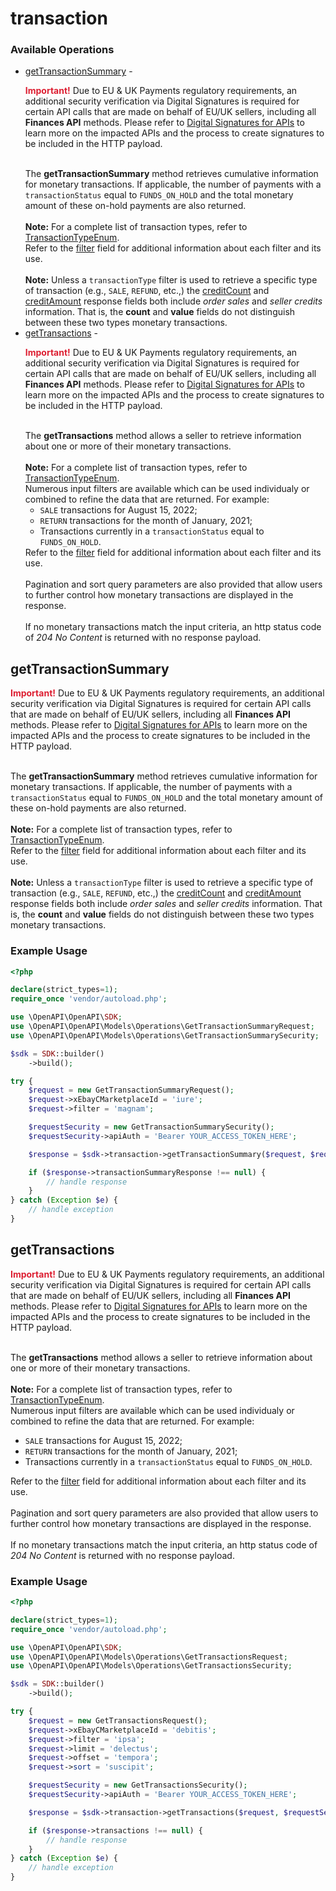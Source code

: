 # transaction

### Available Operations

* [getTransactionSummary](#gettransactionsummary) - <div class="msgbox_important"><p class="msgbox_importantInDiv" data-mc-autonum="&lt;b&gt;&lt;span style=&quot;color: #dd1e31;&quot; class=&quot;mcFormatColor&quot;&gt;Important! &lt;/span&gt;&lt;/b&gt;"><span class="autonumber"><span><b><span style="color: #dd1e31;" class="mcFormatColor">Important!</span></b></span></span> Due to EU &amp; UK Payments regulatory requirements, an additional security verification via Digital Signatures is required for certain API calls that are made on behalf of EU/UK sellers, including all <b>Finances API</b> methods. Please refer to <a href="/develop/guides/digital-signatures-for-apis " target="_blank">Digital Signatures for APIs</a> to learn more on the impacted APIs and the process to create signatures to be included in the HTTP payload.</p></div><br>The <b>getTransactionSummary</b> method retrieves cumulative information for monetary transactions. If applicable, the number of payments with a <code>transactionStatus</code> equal to <code>FUNDS_ON_HOLD</code> and the total monetary amount of these on-hold payments are also returned.<br><br><span class="tablenote"><b>Note:</b> For a complete list of transaction types, refer to <a href="/api-docs/sell/finances/types/pay:TransactionTypeEnum " target="_blank ">TransactionTypeEnum</a>.</span><br>Refer to the <a href="#uri.filter ">filter</a> field for additional information about each filter and its use.<br><br><span class="tablenote"><b>Note:</b> Unless a <code>transactionType</code> filter is used to retrieve a specific type of transaction (e.g., <code>SALE</code>, <code>REFUND</code>, etc.,) the <a href="#response.creditCount">creditCount</a> and <a href="#response.creditAmount">creditAmount</a> response fields both include <i>order sales</i> and <i>seller credits</i> information. That is, the <b>count</b> and <b>value</b> fields do not distinguish between these two types monetary transactions.</span>
* [getTransactions](#gettransactions) - <div class="msgbox_important"><p class="msgbox_importantInDiv" data-mc-autonum="&lt;b&gt;&lt;span style=&quot;color: #dd1e31;&quot; class=&quot;mcFormatColor&quot;&gt;Important! &lt;/span&gt;&lt;/b&gt;"><span class="autonumber"><span><b><span style="color: #dd1e31;" class="mcFormatColor">Important!</span></b></span></span> Due to EU &amp; UK Payments regulatory requirements, an additional security verification via Digital Signatures is required for certain API calls that are made on behalf of EU/UK sellers, including all <b>Finances API</b> methods. Please refer to <a href="/develop/guides/digital-signatures-for-apis " target="_blank">Digital Signatures for APIs</a> to learn more on the impacted APIs and the process to create signatures to be included in the HTTP payload.</p></div><br>The <b>getTransactions</b> method allows a seller to retrieve information about one or more of their monetary transactions.<br><br><span class="tablenote"><b>Note:</b> For a complete list of transaction types, refer to <a href="/api-docs/sell/finances/types/pay:TransactionTypeEnum " target="_blank ">TransactionTypeEnum</a>.</span><br>Numerous input filters are available which can be used individualy or combined to refine the data that are returned. For example:<ul><li><code>SALE</code> transactions for August 15, 2022;</li><li><code>RETURN</code> transactions for the month of January, 2021;</li><li>Transactions currently in a <code>transactionStatus</code> equal to <code>FUNDS_ON_HOLD</code>.</li></ul>Refer to the <a href="#uri.filter ">filter</a> field for additional information about each filter and its use.<br><br>Pagination and sort query parameters are also provided that allow users to further control how monetary transactions are displayed in the response.<br><br>If no monetary transactions match the input criteria, an http status code of <em>204 No Content</em> is returned with no response payload.

## getTransactionSummary

<div class="msgbox_important"><p class="msgbox_importantInDiv" data-mc-autonum="&lt;b&gt;&lt;span style=&quot;color: #dd1e31;&quot; class=&quot;mcFormatColor&quot;&gt;Important! &lt;/span&gt;&lt;/b&gt;"><span class="autonumber"><span><b><span style="color: #dd1e31;" class="mcFormatColor">Important!</span></b></span></span> Due to EU &amp; UK Payments regulatory requirements, an additional security verification via Digital Signatures is required for certain API calls that are made on behalf of EU/UK sellers, including all <b>Finances API</b> methods. Please refer to <a href="/develop/guides/digital-signatures-for-apis " target="_blank">Digital Signatures for APIs</a> to learn more on the impacted APIs and the process to create signatures to be included in the HTTP payload.</p></div><br>The <b>getTransactionSummary</b> method retrieves cumulative information for monetary transactions. If applicable, the number of payments with a <code>transactionStatus</code> equal to <code>FUNDS_ON_HOLD</code> and the total monetary amount of these on-hold payments are also returned.<br><br><span class="tablenote"><b>Note:</b> For a complete list of transaction types, refer to <a href="/api-docs/sell/finances/types/pay:TransactionTypeEnum " target="_blank ">TransactionTypeEnum</a>.</span><br>Refer to the <a href="#uri.filter ">filter</a> field for additional information about each filter and its use.<br><br><span class="tablenote"><b>Note:</b> Unless a <code>transactionType</code> filter is used to retrieve a specific type of transaction (e.g., <code>SALE</code>, <code>REFUND</code>, etc.,) the <a href="#response.creditCount">creditCount</a> and <a href="#response.creditAmount">creditAmount</a> response fields both include <i>order sales</i> and <i>seller credits</i> information. That is, the <b>count</b> and <b>value</b> fields do not distinguish between these two types monetary transactions.</span>

### Example Usage

```php
<?php

declare(strict_types=1);
require_once 'vendor/autoload.php';

use \OpenAPI\OpenAPI\SDK;
use \OpenAPI\OpenAPI\Models\Operations\GetTransactionSummaryRequest;
use \OpenAPI\OpenAPI\Models\Operations\GetTransactionSummarySecurity;

$sdk = SDK::builder()
    ->build();

try {
    $request = new GetTransactionSummaryRequest();
    $request->xEbayCMarketplaceId = 'iure';
    $request->filter = 'magnam';

    $requestSecurity = new GetTransactionSummarySecurity();
    $requestSecurity->apiAuth = 'Bearer YOUR_ACCESS_TOKEN_HERE';

    $response = $sdk->transaction->getTransactionSummary($request, $requestSecurity);

    if ($response->transactionSummaryResponse !== null) {
        // handle response
    }
} catch (Exception $e) {
    // handle exception
}
```

## getTransactions

<div class="msgbox_important"><p class="msgbox_importantInDiv" data-mc-autonum="&lt;b&gt;&lt;span style=&quot;color: #dd1e31;&quot; class=&quot;mcFormatColor&quot;&gt;Important! &lt;/span&gt;&lt;/b&gt;"><span class="autonumber"><span><b><span style="color: #dd1e31;" class="mcFormatColor">Important!</span></b></span></span> Due to EU &amp; UK Payments regulatory requirements, an additional security verification via Digital Signatures is required for certain API calls that are made on behalf of EU/UK sellers, including all <b>Finances API</b> methods. Please refer to <a href="/develop/guides/digital-signatures-for-apis " target="_blank">Digital Signatures for APIs</a> to learn more on the impacted APIs and the process to create signatures to be included in the HTTP payload.</p></div><br>The <b>getTransactions</b> method allows a seller to retrieve information about one or more of their monetary transactions.<br><br><span class="tablenote"><b>Note:</b> For a complete list of transaction types, refer to <a href="/api-docs/sell/finances/types/pay:TransactionTypeEnum " target="_blank ">TransactionTypeEnum</a>.</span><br>Numerous input filters are available which can be used individualy or combined to refine the data that are returned. For example:<ul><li><code>SALE</code> transactions for August 15, 2022;</li><li><code>RETURN</code> transactions for the month of January, 2021;</li><li>Transactions currently in a <code>transactionStatus</code> equal to <code>FUNDS_ON_HOLD</code>.</li></ul>Refer to the <a href="#uri.filter ">filter</a> field for additional information about each filter and its use.<br><br>Pagination and sort query parameters are also provided that allow users to further control how monetary transactions are displayed in the response.<br><br>If no monetary transactions match the input criteria, an http status code of <em>204 No Content</em> is returned with no response payload.

### Example Usage

```php
<?php

declare(strict_types=1);
require_once 'vendor/autoload.php';

use \OpenAPI\OpenAPI\SDK;
use \OpenAPI\OpenAPI\Models\Operations\GetTransactionsRequest;
use \OpenAPI\OpenAPI\Models\Operations\GetTransactionsSecurity;

$sdk = SDK::builder()
    ->build();

try {
    $request = new GetTransactionsRequest();
    $request->xEbayCMarketplaceId = 'debitis';
    $request->filter = 'ipsa';
    $request->limit = 'delectus';
    $request->offset = 'tempora';
    $request->sort = 'suscipit';

    $requestSecurity = new GetTransactionsSecurity();
    $requestSecurity->apiAuth = 'Bearer YOUR_ACCESS_TOKEN_HERE';

    $response = $sdk->transaction->getTransactions($request, $requestSecurity);

    if ($response->transactions !== null) {
        // handle response
    }
} catch (Exception $e) {
    // handle exception
}
```
